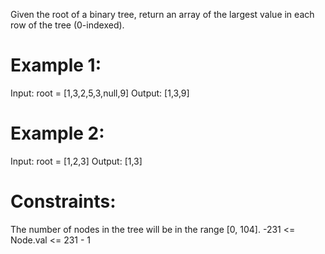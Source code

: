 Given the root of a binary tree, return an array of the largest value in each row of the tree (0-indexed).

# Example 1:

Input: root = [1,3,2,5,3,null,9]
Output: [1,3,9]

# Example 2:

Input: root = [1,2,3]
Output: [1,3]
 
# Constraints:

The number of nodes in the tree will be in the range [0, 104].
-231 <= Node.val <= 231 - 1

